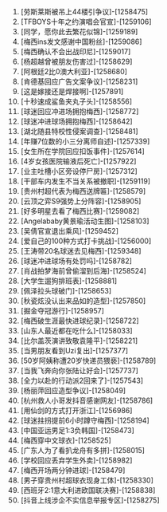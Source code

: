 
1. [劳斯莱斯被吊上44楼引争议]-[1258475]
1. [TFBOYS十年之约演唱会官宣]-[1259106]
1. [同学，愿你此去繁花似锦]-[1259189]
1. [梅西ins发文感谢中国粉丝]-[1259086]
1. [梅西确认不会出战印尼]-[1259017]
1. [杨超越曾被朋友伤害过]-[1258629]
1. [阿根廷2比0澳大利亚]-[1258680]
1. [肯德基回应广告文案争议]-[1258231]
1. [这是嫁接还是焊接啊]-[1257891]
1. [十秒速成鲨鱼夹丸子头]-[1258556]
1. [球迷回应冲进场拥抱梅西]-[1258772]
1. [球迷冲进球场拥抱梅西]-[1258642]
1. [湖北随县特校性侵案调查]-[1258481]
1. [年赚7位数的小三分离师自述]-[1257339]
1. [女生所在学院回应扣饭事件]-[1257614]
1. [4岁女孩医院输液后死亡]-[1257922]
1. [业主吐槽小区旁设停尸房]-[1257312]
1. [干部车内发生不当关系被撤职]-[1259119]
1. [贵州村超代表为梅西送牌匾]-[1258579]
1. [云顶之弈S9强势上分阵容]-[1258905]
1. [好多明星去看了梅西比赛]-[1259082]
1. [Angelababy黄景瑜活动生图]-[1258103]
1. [吴倩官宣退出乘风]-[1259452]
1. [爱自己的100种方式打卡挑战]-[1256000]
1. [王涛带20名球迷去见梅西]-[1259348]
1. [球迷冲进球场有处罚吗]-[1258782]
1. [肖战拍梦海前曾偷溜到后海]-[1258524]
1. [大学生遛狗排班表]-[1258881]
1. [佩泽拉头球破门]-[1258653]
1. [秋瓷炫没认出来品如的造型]-[1257850]
1. [掘金夺冠游行]-[1258957]
1. [梅西破生涯最快进球纪录]-[1258722]
1. [山东人最近都在吃什么]-[1258033]
1. [比尔盖茨演讲致敬袁隆平]-[1258221]
1. [当男朋友看到Uzi复出]-[1257377]
1. [50岁阿姨称遭20岁快递员猥亵]-[1258789]
1. [当我飞奔向你张陆让好会]-[1257737]
1. [全力以赴的行动派2回来了]-[1257543]
1. [杨丽萍回应造型争议]-[1258049]
1. [杭州救人小哥发抖音感谢网友]-[1258786]
1. [用仙剑的方式打开浙江]-[1256986]
1. [球迷拄拐提前6小时蹲守梅西]-[1258194]
1. [中国亚运男足1:3负韩国]-[1258473]
1. [梅西穿中文球衣]-[1258525]
1. [广东人为了看扒龙舟有多拼]-[1258015]
1. [学校回应丢弃学生外卖]-[1258982]
1. [梅西开场两分钟进球]-[1258479]
1. [男子穿贵州村超球衣现身工体]-[1258330]
1. [西班牙2:1意大利进欧国联决赛]-[1258838]
1. [抖音上线涉企不实信息举报专区]-[1258275]